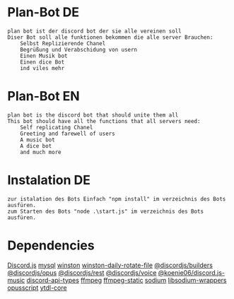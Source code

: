 # Plan-Bot DE
    plan bot ist der discord bot der sie alle vereinen soll
    Diser Bot soll alle funktionen bekommen die alle server Brauchen:
        Selbst Replizierende Chanel
        Begrüßung und Verabschidung von usern
        Einen Musik bot
        Einen dice Bot
        ind viles mehr

# Plan-Bot EN
    plan bot is the discord bot that should unite them all
    This bot should have all the functions that all servers need:
        Self replicating Chanel
        Greeting and farewell of users
        A music bot
        A dice bot
        and much more

# Instalation DE
    zur istalation des Bots Einfach "npm install" im verzeichnis des Bots ausfüren.
    zum Starten des Bots "node .\start.js" im verzeichnis des Bots ausfüren.

# Dependencies
[Discord.js](https://discord.js.org/#/ "Discord.js site")
[mysql](https://github.com/mysqljs/mysql "mysql Git Repo")
[winston](https://github.com/winstonjs/winston "winston-daily-rotate-file Git Repo")
[winston-daily-rotate-file](https://github.com/winstonjs/winston-daily-rotate-file "mysql Git Repo")
[@discordjs/builders](https://www.npmjs.com/package/@discordjs/builders "@discordjs/builders site")
[@discordjs/opus](https://www.npmjs.com/package/@discordjs/opus "@discordjs/opus site")
[@discordjs/rest](https://www.npmjs.com/package/@discordjs/rest "@discordjs/rest site")
[@discordjs/voice](https://www.npmjs.com/package/@discordjs/voice "@discordjs/voice site")
[@koenie06/discord.js-music](https://www.npmjs.com/package/@koenie06/discord.js-music "@koenie06/discord.js-music site")
[discord-api-types](https://www.npmjs.com/package/discord-api-types "discord-api-types site")
[ffmpeg](https://ffmpeg.org/ "ffmpeg site")
[ffmpeg-static](https://www.npmjs.com/package/ffmpeg-static "ffmpeg-static site")
[sodium](https://www.npmjs.com/package/sodium "sodium site")
[libsodium-wrappers](https://www.npmjs.com/package/libsodium-wrappers "libsodium-wrappers site")
[opusscript](https://www.npmjs.com/package/opusscript "opusscript site")
[ytdl-core](https://www.npmjs.com/package/ytdl-core "ytdl-core site")